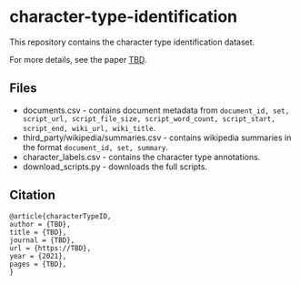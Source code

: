 # character-type-identification
This repository contains the character type identification dataset.

For more details, see the paper [TBD](https://TBD).

## Files

- documents.csv - contains document metadata from `document_id, set, script_url, script_file_size, script_word_count, script_start, script_end, wiki_url, wiki_title`.
- third_party/wikipedia/summaries.csv - contains wikipedia summaries in the format  `document_id, set, summary`.
- character_labels.csv - contains the character type annotations.
- download_scripts.py - downloads the full scripts.


## Citation

```
@article{characterTypeID,
author = {TBD},
title = {TBD},
journal = {TBD},
url = {https://TBD},
year = {2021},
pages = {TBD},
}
```
